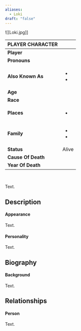 ```yaml
---
aliases:
  - Loki
draft: "false"
---
```

![[Loki.jpg]]

| PLAYER CHARACTER   |                   |
| ------------------ | ----------------- |
| **Player**         |                   |
| **Pronouns**       |                   |
| **Also Known As**  | <ul><li><li></ul> |
| **Age**            |                   |
| **Race**           |                   |
| **Places**         | <ul><li></ul>     |
| **Family**         | <ul><li><li></ul> |
| **Status**         | Alive             |
| **Cause Of Death** |                   |
| **Year Of Death**  |                   |

<br>

Text.

## Description


#### Appearance
Text.


#### Personality

Text.

## Biography


#### Background
Text.

## Relationships
#### Person
Text.
